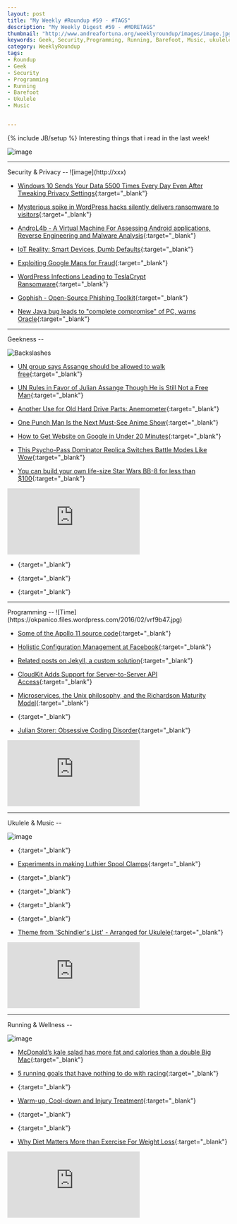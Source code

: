 ```yaml
---
layout: post
title: "My Weekly #Roundup #59 - #TAGS"
description: "My Weekly Digest #59 - #MORETAGS"
thumbnail: "http://www.andreafortuna.org/weeklyroundup/images/image.jpg"
keywords: Geek, Security,Programming, Running, Barefoot, Music, ukulele, transcription
category: WeeklyRoundup
tags: 
- Roundup
- Geek
- Security
- Programming
- Running
- Barefoot
- Ukulele
- Music


---
```

{% include JB/setup %}
Interesting things that i read in the last week!

![image](/weeklyroundup/images/image.jpg)
<!-- more -->
<hr/>
Security & Privacy
--
![image](http://xxx)

- [Windows 10 Sends Your Data 5500 Times Every Day Even After Tweaking Privacy Settings](http://thehackernews.com/2016/02/microsoft-windows10-privacy.html){:target="_blank"}

- [Mysterious spike in WordPress hacks silently delivers ransomware to visitors](http://arstechnica.com/security/2016/02/mysterious-spike-in-wordpress-hacks-silently-delivers-ransomware-to-visitors/){:target="_blank"}

- [AndroL4b - A Virtual Machine For Assessing Android applications, Reverse Engineering and Malware Analysis](http://www.kitploit.com/2016/02/androl4b-virtual-machine-for-assessing.html){:target="_blank"}

- [IoT Reality: Smart Devices, Dumb Defaults](http://krebsonsecurity.com/2016/02/iot-reality-smart-devices-dumb-defaults/){:target="_blank"}

- [Exploiting Google Maps for Fraud](https://www.schneier.com/blog/archives/2016/02/exploiting_goog.html){:target="_blank"}

- [WordPress Infections Leading to TeslaCrypt Ransomware](http://threatpost.com/wordpress-infections-leading-to-teslacrypt-ransomware/116149/){:target="_blank"}

- [Gophish - Open-Source Phishing Toolkit](http://www.kitploit.com/2016/02/gophish-open-source-phishing-toolkit.html){:target="_blank"}

- [New Java bug leads to "complete compromise" of PC, warns Oracle](http://www.itpro.co.uk/security/25904/new-java-bug-leads-to-complete-compromise-of-pc-warns-oracle){:target="_blank"}


<hr/>
Geekness
--

![Backslashes](http://imgs.xkcd.com/comics/backslashes.png)

- [UN group says Assange should be allowed to walk free](http://www.engadget.com/2016/02/05/united-nations-assange-decision/){:target="_blank"}

- [UN Rules in Favor of Julian Assange Though He is Still Not a Free Man](http://freedomhacker.net/un-rules-in-favor-julian-assange-though-still-not-free-man-5040/){:target="_blank"}

- [Another Use for Old Hard Drive Parts: Anemometer](http://mcs.uwsuper.edu/sb/Electronics/Wind/){:target="_blank"}

- [One Punch Man Is the Next Must-See Anime Show](http://feeds.wired.com/c/35185/f/661370/s/4d703417/sc/28/l/0L0Swired0N0C20A160C0A20Cone0Epunch0Eman0Eanime0C/story01.htm){:target="_blank"}

- [How to Get Website on Google in Under 20 Minutes](https://woorkup.com/how-to-get-website-on-google/){:target="_blank"}

- [This Psycho-Pass Dominator Replica Switches Battle Modes Like Wow](http://techcrunch.com/2016/02/08/this-psycho-pass-dominator-replica-switches-battle-modes-like-wow/?ncid=rss){:target="_blank"}

- [You can build your own life-size Star Wars BB-8 for less than $100](http://thenextweb.com/shareables/2016/01/27/you-can-build-your-own-life-size-star-wars-bb-8-for-less-than-100/){:target="_blank"}

<div class="video-container">
<iframe src="https://www.youtube.com/embed/-QbFvDIyy1k" frameborder="0" allowfullscreen></iframe>
</div>

- [](){:target="_blank"}

- [](){:target="_blank"}

- [](){:target="_blank"}

<hr/>
Programming
--
![Time](https://okpanico.files.wordpress.com/2016/02/vrf9b47.jpg)

- [Some of the Apollo 11 source code](http://www.ibiblio.org/apollo/listings/Luminary099/MAIN.agc.html){:target="_blank"}

- [Holistic Configuration Management at Facebook](http://muratbuffalo.blogspot.it/2016/02/holistic-configuration-management-at.html){:target="_blank"}

- [Related posts on Jekyll, a custom solution](http://www.andreafortuna.org/programming/2016/02/10/jekyll-related-posts/){:target="_blank"}

- [CloudKit Adds Support for Server-to-Server API Access](http://www.programmableweb.com/news/cloudkit-adds-support-server-to-server-api-access/2016/02/09){:target="_blank"}

- [Microservices, the Unix philosophy, and the Richardson Maturity Model](https://medium.com/@chrstphrhrt/microservices-the-unix-philosophy-and-the-richardson-maturity-model-425abed44826#.bhgopo9zg){:target="_blank"}

- [](){:target="_blank"}

- [Julian Storer: Obsessive Coding Disorder](https://www.youtube.com/watch?v=SIAAvv1O7Gg){:target="_blank"}

<div class="video-container">
<iframe src="https://www.youtube.com/embed/SIAAvv1O7Gg" frameborder="0" allowfullscreen></iframe>
</div>

<hr/>
Ukulele & Music
--

![image](http://xxx)

- [](){:target="_blank"}

- [Experiments in making Luthier Spool Clamps](http://theukuleleblog.blogspot.com/2016/02/experiments-in-making-luthier-spool.html){:target="_blank"}

- [](){:target="_blank"}

- [](){:target="_blank"}

- [](){:target="_blank"}

- [](){:target="_blank"}

- [Theme from 'Schindler's List' - Arranged for Ukulele](http://www.andreafortuna.org/ukulele/2016/02/08/schindlers-list-theme-on-ukulele/){:target="_blank"}

<div class="video-container">
<iframe src="https://www.youtube.com/embed/gsIdCsD4a9s" frameborder="0" allowfullscreen></iframe>
</div>




<hr/>
Running & Wellness
--

![image](http://xxx)

- [McDonald’s kale salad has more fat and calories than a double Big Mac](http://arstechnica.com/science/2016/02/mcdonalds-kale-salad-has-more-fat-and-calories-than-a-double-big-mac/){:target="_blank"}

- [5 running goals that have nothing to do with racing](http://www.runnersworld.co.uk/training/5-running-goals-that-have-nothing-to-do-with-racing/14525.html){:target="_blank"}

- [](){:target="_blank"}

- [Warm-up, Cool-down and Injury Treatment](http://naturalrunningcenter.com/2016/02/09/warm-up-cool-down-injury-treatment/){:target="_blank"}

- [](){:target="_blank"}

- [](){:target="_blank"}

- [Why Diet Matters More than Exercise For Weight Loss](https://www.youtube.com/watch?v=ztiHRiFXtoc){:target="_blank"}

<div class="video-container">
<iframe src="https://www.youtube.com/embed/ztiHRiFXtoc" frameborder="0" allowfullscreen></iframe>
</div>




